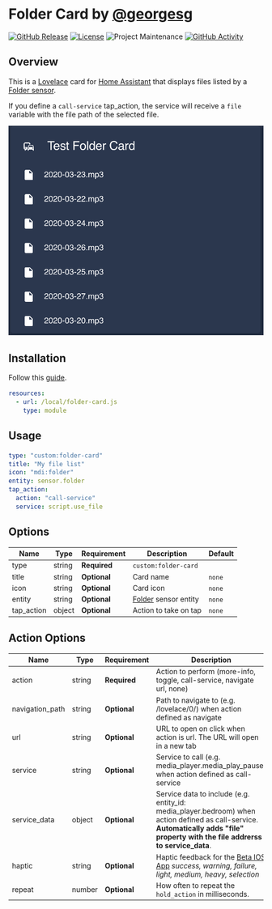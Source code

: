 # Folder Card by [@georgesg](https://www.github.com/georgesg)

[![GitHub Release][releases-shield]][releases]
[![License][license-shield]](LICENSE.md)
![Project Maintenance][maintenance-shield]
[![GitHub Activity][commits-shield]][commits]


## Overview

This is a [Lovelace](https://www.home-assistant.io/lovelace) card for [Home Assistant](https://www.home-assistant.io/) that displays files listed by a [Folder sensor](https://www.home-assistant.io/integrations/folder/).

If you define a `call-service` tap_action, the service will receive a `file` variable with the file path of the selected file.

![example](assets/example.png)


## Installation

Follow this [guide](https://github.com/thomasloven/hass-config/wiki/Lovelace-Plugins).

```yaml
resources:
  - url: /local/folder-card.js
    type: module

```

## Usage

```yaml
type: "custom:folder-card"
title: "My file list"
icon: "mdi:folder"
entity: sensor.folder
tap_action:
  action: "call-service"
  service: script.use_file
```

## Options

| Name              | Type    | Requirement  | Description                                 | Default             |
| ----------------- | ------- | ------------ | ------------------------------------------- | ------------------- |
| type              | string  | **Required** | `custom:folder-card`                        |                     |
| title             | string  | **Optional** | Card name                                   | `none`              |
| icon              | string  | **Optional** | Card icon                                   | `none`              |
| entity            | string  | **Optional** | [Folder](https://www.home-assistant.io/integrations/folder/) sensor entity | `none`              |
| tap_action        | object  | **Optional** | Action to take on tap                       | `none`              |

## Action Options

| Name            | Type   | Requirement  | Description                                                                                                                                                                        | Default     |
| --------------- | ------ | ------------ | -----------------------------------------------------------------------------------------------------------------------------------------------------------------------------------| ----------- |
| action          | string | **Required** | Action to perform (more-info, toggle, call-service, navigate url, none)                                                                                                            | `none`      |
| navigation_path | string | **Optional** | Path to navigate to (e.g. /lovelace/0/) when action defined as navigate                                                                                                            | `none`      |
| url             | string | **Optional** | URL to open on click when action is url. The URL will open in a new tab                                                                                                            | `none`      |
| service         | string | **Optional** | Service to call (e.g. media_player.media_play_pause) when action defined as call-service                                                                                           | `none`      |
| service_data    | object | **Optional** | Service data to include (e.g. entity_id: media_player.bedroom) when action defined as call-service. **Automatically adds "file" property with the file addrerss to service_data**. | `none`      |
| haptic          | string | **Optional** | Haptic feedback for the [Beta IOS App](http://home-assistant.io/ios/beta) _success, warning, failure, light, medium, heavy, selection_                                             | `none`      |
| repeat          | number | **Optional** | How often to repeat the `hold_action` in milliseconds.                                                                                                                             | `none`      |


[commits-shield]: https://img.shields.io/github/commit-activity/y/GeorgeSG/lovelace-folder-card.svg?style=flat-square
[commits]: https://github.com/GeorgeSG/lovelace-folder-card/commits/master
[devcontainer]: https://code.visualstudio.com/docs/remote/containers
[license-shield]: https://img.shields.io/github/license/GeorgeSG/lovelace-folder-card.svg?style=flat-square
[maintenance-shield]: https://img.shields.io/maintenance/yes/2020.svg?style=flat-square
[releases-shield]: https://img.shields.io/github/release/GeorgeSG/lovelace-folder-card.svg?style=flat-square
[releases]: https://github.com/GeorgeSG/lovelace-folder-card/releases
